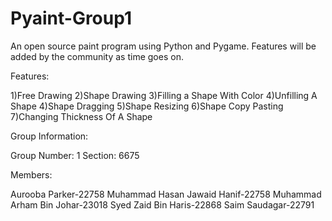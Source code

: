 # Pyaint-Group1

An open source paint program using Python and Pygame. Features will be added by the community as time goes on.

Features:

1)Free Drawing
2)Shape Drawing
3)Filling a Shape With Color
4)Unfilling A Shape
4)Shape Dragging
5)Shape Resizing
6)Shape Copy Pasting
7)Changing Thickness Of A Shape

Group Information:

Group Number: 1
Section: 6675

Members:

Aurooba Parker-22758
Muhammad Hasan Jawaid Hanif-22758
Muhammad Arham Bin Johar-23018
Syed Zaid Bin Haris-22868
Saim Saudagar-22791
